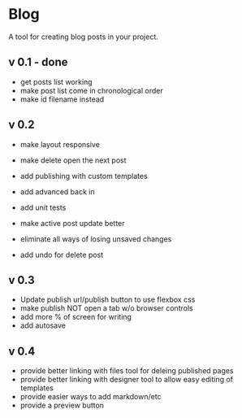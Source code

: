 Blog
====

A tool for creating blog posts in your project.

v 0.1 - done
------------
- get posts list working
- make post list come in chronological order
- make id filename instead

v 0.2
-----
- make layout responsive


- make delete open the next post
- add publishing with custom templates
- add advanced back in
- add unit tests
- make active post update better
- eliminate all ways of losing unsaved changes
- add undo for delete post

v 0.3
-----
- Update publish url/publish button to use flexbox css
- make publish NOT open a tab w/o browser controls
- add more % of screen for writing
- add autosave


v 0.4
-----
- provide better linking with files tool for deleing published pages
- provide better linking with designer tool to allow easy editing of templates
- provide easier ways to add markdown/etc
- provide a preview button
